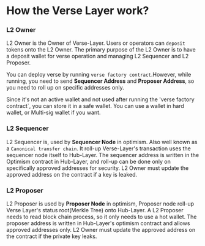 # How the Verse Layer work?

### **L2 Owner**

L2 Owner is the Owner of Verse-Layer. Users or operators can `deposit` tokens onto the L2 Owner. 
The primary purpose of the L2 Owner is to have a deposit wallet for verse operation and managing L2 Sequencer and L2 Proposer.

You can deploy verse by running `verse factory contract`.However, while running, you need to send **Sequencer Address** and **Proposer Address**, so you need to roll up on specific addresses only.

Since it's not an active wallet and not used after running the 'verse factory contract`, you can store it in a safe wallet.
You can use a wallet in hard wallet, or Multi-sig wallet if you want.

### **L2 Sequencer**

L2 Sequencer is, used by **Sequencer Node** in optimism. Also well known as a `Canonical transfer chain`. It roll-up Verse-Layer's transaction uses the sequencer node itself to Hub-Layer. The sequencer address is written in the Optimism contract in Hub-Layer, and roll-up can be done only on specifically approved addresses for security. L2 Owner must update the approved address on the contract if a key is leaked.

### **L2 Proposer**

L2 Proposer is used by **Proposer Node** in optimism, Proposer node roll-up Verse Layer's status root(Merkle Tree) onto Hub-Layer. 
A L2 Proposer needs to read block chain process, so it only needs to use a hot wallet. The proposer address is written in Hub-Layer's optimism contract and allows approved addresses only. L2 Owner must update the approved address on the contract if the private key leaks. 
